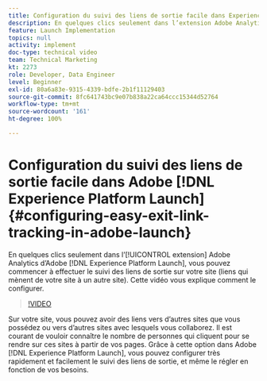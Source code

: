 ```yaml
---
title: Configuration du suivi des liens de sortie facile dans Experience Platform Launch
description: En quelques clics seulement dans l’extension Adobe Analytics d’Experience Platform Launch, vous pouvez commencer à effectuer le suivi des liens de sortie sur votre site (liens qui mènent de votre site à un autre site). Cette vidéo vous explique comment le configurer.
feature: Launch Implementation
topics: null
activity: implement
doc-type: technical video
team: Technical Marketing
kt: 2273
role: Developer, Data Engineer
level: Beginner
exl-id: 80a6a83e-9315-4339-bdfe-2b1f11129403
source-git-commit: 8fc641743bc9e07b838a22ca64ccc15344d52764
workflow-type: tm+mt
source-wordcount: '161'
ht-degree: 100%

---
```


# Configuration du suivi des liens de sortie facile dans Adobe [!DNL Experience Platform Launch] {#configuring-easy-exit-link-tracking-in-adobe-launch}

En quelques clics seulement dans l’[!UICONTROL extension] Adobe Analytics d’Adobe [!DNL Experience Platform Launch], vous pouvez commencer à effectuer le suivi des liens de sortie sur votre site (liens qui mènent de votre site à un autre site). Cette vidéo vous explique comment le configurer.

>[!VIDEO](https://video.tv.adobe.com/v/25763/?quality=12&learn=on)

Sur votre site, vous pouvez avoir des liens vers d’autres sites que vous possédez ou vers d’autres sites avec lesquels vous collaborez. Il est courant de vouloir connaître le nombre de personnes qui cliquent pour se rendre sur ces sites à partir de vos pages. Grâce à cette option dans Adobe [!DNL Experience Platform Launch], vous pouvez configurer très rapidement et facilement le suivi des liens de sortie, et même le régler en fonction de vos besoins.
